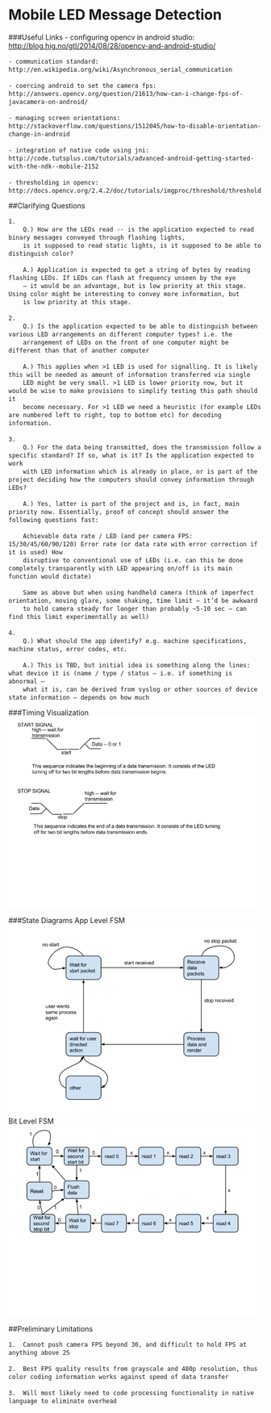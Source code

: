 # Mobile LED Message Detection

###Useful Links
	- configuring opencv in android studio: http://blog.hig.no/gtl/2014/08/28/opencv-and-android-studio/

	- communication standard: http://en.wikipedia.org/wiki/Asynchronous_serial_communication
	
	- coercing android to set the camera fps: http://answers.opencv.org/question/21613/how-can-i-change-fps-of-javacamera-on-android/

	- managing screen orientations: http://stackoverflow.com/questions/1512045/how-to-disable-orientation-change-in-android

	- integration of native code using jni: http://code.tutsplus.com/tutorials/advanced-android-getting-started-with-the-ndk--mobile-2152
	
	- thresholding in opencv: http://docs.opencv.org/2.4.2/doc/tutorials/imgproc/threshold/threshold.html

##Clarifying Questions
	
	1. 
		Q.) How are the LEDs read -- is the application expected to read binary messages conveyed through flashing lights, 
		is it supposed to read static lights, is it supposed to be able to distinguish color?

		A.) Application is expected to get a string of bytes by reading flashing LEDs. If LEDs can flash at frequency unseen by the eye 
		– it would be an advantage, but is low priority at this stage. Using color might be interesting to convey more information, but 
		is low priority at this stage.

	2. 
		Q.) Is the application expected to be able to distinguish between various LED arrangements on different computer types? i.e. the 
		arrangement of LEDs on the front of one computer might be different than that of another computer

		A.) This applies when >1 LED is used for signalling. It is likely this will be needed as amount of information transferred via single 
		LED might be very small. >1 LED is lower priority now, but it would be wise to make provisions to simplify testing this path should it 
		become necessary. For >1 LED we need a heuristic (for example LEDs are numbered left to right, top to bottom etc) for decoding information.

	3. 
		Q.) For the data being transmitted, does the transmission follow a specific standard? If so, what is it? Is the application expected to work 
		with LED information which is already in place, or is part of the project deciding how the computers should convey information through LEDs?

		A.) Yes, latter is part of the project and is, in fact, main priority now. Essentially, proof of concept should answer the following questions fast: 
 
		Achievable data rate / LED (and per camera FPS: 15/30/45/60/90/120) Error rate (or data rate with error correction if it is used) How 
		disruptive to conventional use of LEDs (i.e. can this be done completely transparently with LED appearing on/off is its main function would dictate)  
 
		Same as above but when using handheld camera (think of imperfect orientation, moving glare, some shaking, time limit – it’d be awkward 
		to hold camera steady for longer than probably ~5-10 sec – can find this limit experimentally as well)

	4. 
		Q.) What should the app identify? e.g. machine specifications, machine status, error codes, etc.

		A.) This is TBD, but initial idea is something along the lines: what device it is (name / type / status – i.e. if something is abnormal – 
		what it is, can be derived from syslog or other sources of device state information – depends on how much 

###Timing Visualization
![Timing Diagram](timingDOne.png)

###State Diagrams
App Level FSM
![App Level FSM](appLevelFSM.png)
Bit Level FSM
![Bit Level FSM](bitLevelFSM.png)

##Preliminary Limitations

	1.	Cannot push camera FPS beyond 30, and difficult to hold FPS at anything above 25

	2.	Best FPS quality results from grayscale and 480p resolution, thus color coding information works against speed of data transfer

	3.	Will most likely need to code processing functionality in native language to eliminate overhead
